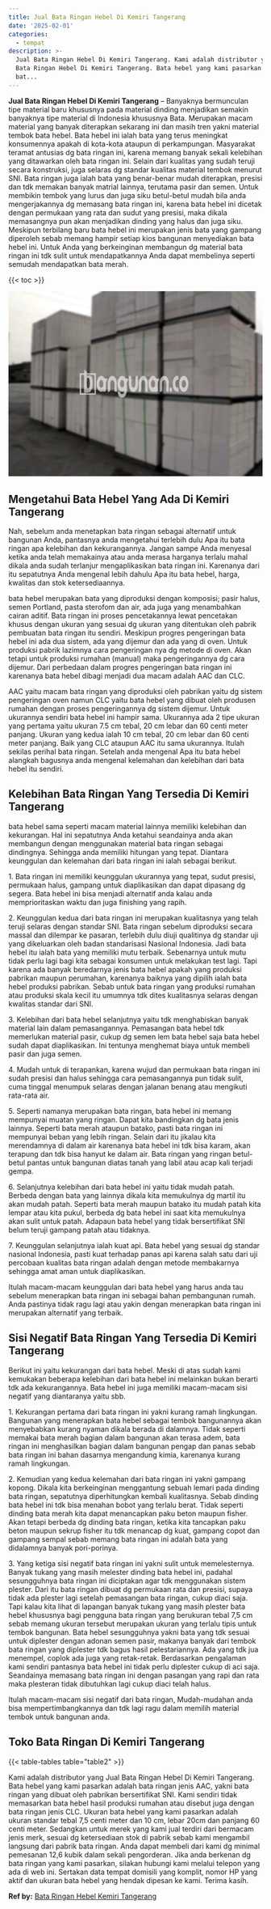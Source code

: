 ```yaml
---
title: Jual Bata Ringan Hebel Di Kemiri Tangerang
date: '2025-02-01'
categories:
  - tempat
description: >-
  Jual Bata Ringan Hebel Di Kemiri Tangerang. Kami adalah distributor yang Jual
  Bata Ringan Hebel Di Kemiri Tangerang. Bata hebel yang kami pasarkan adalah
  bat...
---
```


**Jual Bata Ringan Hebel Di Kemiri Tangerang** – Banyaknya bermunculan tipe material baru khususnya pada material dinding menjadikan semakin banyaknya tipe material di Indonesia khususnya Bata. Merupakan macam material yang banyak diterapkan sekarang ini dan masih tren yakni material tembok bata hebel. Bata hebel ini ialah bata yang terus meningkat konsumennya apakah di kota-kota ataupun di perkampungan. Masyarakat teramat antusias dg bata ringan ini, karena memang banyak sekali kelebihan yang ditawarkan oleh bata ringan ini. Selain dari kualitas yang sudah teruji secara konstruksi, juga selaras dg standar kualitas material tembok menurut SNI. Bata ringan juga ialah bata yang benar-benar mudah diterapkan, presisi dan tdk memakan banyak matrial lainnya, terutama pasir dan semen. Untuk membikin tembok yang lurus dan juga siku betul-betul mudah bila anda mengerjakannya dg memasang bata ringan ini, karena bata hebel ini dicetak dengan permukaan yang rata dan sudut yang presisi, maka dikala memasangnya pun akan menjadikan dinding yang halus dan juga siku. Meskipun terbilang baru bata hebel ini merupakan jenis bata yang gampang diperoleh sebab memang hampir setiap kios bangunan menyediakan bata hebel ini. Untuk Anda yang berkeinginan membangun dg material bata ringan ini tdk sulit untuk mendapatkannya Anda dapat membelinya seperti semudah mendapatkan bata merah.

{{< toc >}}

![Jual Bata Ringan Hebel Di Kemiri Tangerang](/images/jual-hebel-murah-43.png)

## Mengetahui Bata Hebel Yang Ada Di Kemiri Tangerang

Nah, sebelum anda menetapkan bata ringan sebagai alternatif untuk bangunan Anda, pantasnya anda mengetahui terlebih dulu Apa itu bata ringan apa kelebihan dan kekurangannya. Jangan sampe Anda menyesal ketika anda telah memakainya atau anda merasa harganya terlalu mahal dikala anda sudah terlanjur mengaplikasikan bata ringan ini. Karenanya dari itu sepatutnya Anda mengenal lebih dahulu Apa itu bata hebel, harga, kwalitas dan stok ketersediaannya.

bata hebel merupakan bata yang diproduksi dengan komposisi; pasir halus, semen Portland, pasta sterofom dan air, ada juga yang menambahkan cairan aditif. Bata ringan ini proses pencetakannya lewat pencetakan khusus dengan ukuran yang sesuai dg ukuran yang ditentukan oleh pabrik pembuatan bata ringan itu sendiri. Meskipun progres pengeringan bata hebel ini ada dua sistem, ada yang dijemur dan ada yang di oven. Untuk produksi pabrik lazimnya cara pengeringan nya dg metode di oven. Akan tetapi untuk produksi rumahan (manual) maka pengeringannya dg cara dijemur. Dari perbedaan dalam progres pengeringan bata ringan ini karenanya bata hebel dibagi menjadi dua macam adalah AAC dan CLC.

AAC yaitu macam bata ringan yang diproduksi oleh pabrikan yaitu dg sistem pengeringan oven namun CLC yaitu bata hebel yang dibuat oleh produsen rumahan dengan proses pengeringannya dg sistem dijemur. Untuk ukurannya sendiri bata hebel ini hampir sama. Ukurannya ada 2 tipe ukuran yang pertama yaitu ukuran 7.5 cm tebal, 20 cm lebar dan 60 centi meter panjang. Ukuran yang kedua ialah 10 cm tebal, 20 cm lebar dan 60 centi meter panjang. Baik yang CLC ataupun AAC itu sama ukurannya. Itulah sekilas perihal bata ringan. Setelah anda mengenal Apa itu bata hebel alangkah bagusnya anda mengenal kelemahan dan kelebihan dari bata hebel itu sendiri.

## Kelebihan Bata Ringan Yang Tersedia Di Kemiri Tangerang

bata hebel sama seperti macam material lainnya memiliki kelebihan dan kekurangan. Hal ini sepatutnya Anda ketahui seandainya anda akan membangun dengan menggunakan material bata ringan sebagai dindingnya. Sehingga anda memiliki hitungan yang tepat. Diantara keunggulan dan kelemahan dari bata ringan ini ialah sebagai berikut.

1\. Bata ringan ini memiliki keunggulan ukurannya yang tepat, sudut presisi, permukaan halus, gampang untuk diaplikasikan dan dapat dipasang dg segera. Bata hebel ini bisa menjadi alternatif anda kalau anda memprioritaskan waktu dan juga finishing yang rapih.

2\. Keunggulan kedua dari bata ringan ini merupakan kualitasnya yang telah teruji selaras dengan standar SNI. Bata ringan sebelum diproduksi secara massal dan dilempar ke pasaran, terlebih dulu diuji qualitinya dg standar uji yang dikeluarkan oleh badan standarisasi Nasional Indonesia. Jadi bata hebel itu ialah bata yang memiliki mutu terbaik. Sebenarnya untuk mutu tidak perlu lagi bagi kita sebagai konsumen untuk melakukan test lagi. Tapi karena ada banyak beredarnya jenis bata hebel apakah yang produksi pabrikan maupun perumahan, karenanya baiknya yang dipilih ialah bata hebel produksi pabrikan. Sebab untuk bata ringan yang produksi rumahan atau produksi skala kecil itu umumnya tdk dites kualitasnya selaras dengan kwalitas standar dari SNI.

3\. Kelebihan dari bata hebel selanjutnya yaitu tdk menghabiskan banyak material lain dalam pemasangannya. Pemasangan bata hebel tdk memerlukan material pasir, cukup dg semen lem bata hebel saja bata hebel sudah dapat diaplikasikan. Ini tentunya menghemat biaya untuk membeli pasir dan juga semen.

4\. Mudah untuk di terapankan, karena wujud dan permukaan bata ringan ini sudah presisi dan halus sehingga cara pemasangannya pun tidak sulit, cuma tinggal menumpuk selaras dengan jalanan benang atau mengikuti rata-rata air.

5\. Seperti namanya merupakan bata ringan, bata hebel ini memang mempunyai muatan yang ringan. Dapat kita bandingkan dg bata jenis lainnya. Seperti bata merah ataupun batako, pasti bata ringan ini mempunyai beban yang lebih ringan. Selain dari itu jikalau kita merendamnya di dalam air karenanya bata hebel ini tdk bisa karam, akan terapung dan tdk bisa hanyut ke dalam air. Bata ringan yang ringan betul-betul pantas untuk bangunan diatas tanah yang labil atau acap kali terjadi gempa.

6\. Selanjutnya kelebihan dari bata hebel ini yaitu tidak mudah patah. Berbeda dengan bata yang lainnya dikala kita memukulnya dg martil itu akan mudah patah. Seperti bata merah maupun batako itu mudah patah kita lempar atau kita pukul, berbeda dg bata hebel ini saat kita memukulnya akan sulit untuk patah. Adapaun bata hebel yang tidak bersertifikat SNI belum teruji gampang patah atau tidaknya.

7\. Keunggulan selanjutnya ialah kuat api. Bata hebel yang sesuai dg standar nasional Indonesia, pasti kuat terhadap panas api karena salah satu dari uji percobaan kualitas bata ringan adalah dengan metode membakarnya sehingga amat aman untuk diaplikasikan.

Itulah macam-macam keunggulan dari bata hebel yang harus anda tau sebelum menerapkan bata ringan ini sebagai bahan pembangunan rumah. Anda pastinya tidak ragu lagi atau yakin dengan menerapkan bata ringan ini merupakan alternatif yang terbaik.

## Sisi Negatif Bata Ringan Yang Tersedia Di Kemiri Tangerang

Berikut ini yaitu kekurangan dari bata hebel. Meski di atas sudah kami kemukakan beberapa kelebihan dari bata hebel ini melainkan bukan berarti tdk ada kekurangannya. Bata hebel ini juga memiliki macam-macam sisi negatif yang diantaranya yaitu sbb.

1\. Kekurangan pertama dari bata ringan ini yakni kurang ramah lingkungan. Bangunan yang menerapkan bata hebel sebagai tembok bangunannya akan menyebabkan kurang nyaman dikala berada di dalamnya. Tidak seperti memakai bata merah bagian dalam bangunan akan terasa adem, bata ringan ini menghasilkan bagian dalam bangunan pengap dan panas sebab bata ringan ini bahan dasarnya mengandung kimia, karenanya kurang ramah lingkungan.

2\. Kemudian yang kedua kelemahan dari bata ringan ini yakni gampang kopong. Dikala kita berkeinginan menggantung sebuah lemari pada dinding bata ringan, sepatutnya diperhitungkan kembali kualitasnya. Sebab dinding bata hebel ini tdk bisa menahan bobot yang terlalu berat. Tidak seperti dinding bata merah kita dapat menancapkan paku beton maupun fisher. Akan tetapi berbeda dg dinding bata ringan, ketika kita tancapkan paku beton maupun sekrup fisher itu tdk menancap dg kuat, gampang copot dan gampang sempal sebab memang bata ringan ini adalah bata yang didalamnya banyak pori-porinya.

3\. Yang ketiga sisi negatif bata ringan ini yakni sulit untuk memelesternya. Banyak tukang yang masih melester dinding bata hebel ini, padahal sesungguhnya bata ringan ini diciptakan agar tdk menggunakan sistem plester. Dari itu bata ringan dibuat dg permukaan rata dan presisi, supaya tidak ada plester lagi setelah pemasangan bata ringan, cukup diaci saja. Tapi kalau kita lihat di lapangan banyak tukang yang masih plester bata hebel khususnya bagi pengguna bata ringan yang berukuran tebal 7,5 cm sebab memang ukuran tersebut merupakan ukuran yang terlalu tipis untuk tembok bangunan. Bata hebel sesungguhnya yakni bata yang tdk sesuai untuk diplester dengan adonan semen pasir, makanya banyak dari tembok bata ringan yang diplester tdk bagus hasil pelestariannya. Ada yang tdk jua menempel, coplok ada juga yang retak-retak. Berdasarkan pengalaman kami sendiri pantasnya bata hebel ini tidak perlu diplester cukup di aci saja. Seandainya memasang bata ringan ini dengan pasangan yang rapi dan rata maka plesteran tidak dibutuhkan lagi cukup diaci telah halus.

Itulah macam-macam sisi negatif dari bata ringan, Mudah-mudahan anda bisa mempertimbangkannya dan tdk lagi ragu dalam memilih material tembok untuk bangunan anda.

## Toko Bata Ringan Di Kemiri Tangerang

{{< table-tables table="table2" >}}

Kami adalah distributor yang Jual Bata Ringan Hebel Di Kemiri Tangerang. Bata hebel yang kami pasarkan adalah bata ringan jenis AAC, yakni bata ringan yang dibuat oleh pabrikan bersertifikat SNI. Kami sendiri tidak memasarkan bata hebel hasil produksi rumahan atau disebut juga dengan bata ringan jenis CLC. Ukuran bata hebel yang kami pasarkan adalah ukuran standar tebal 7,5 centi meter dan 10 cm, lebar 20cm dan panjang 60 centi meter. Sedangkan untuk merek yang kami jual terdiri dari bermacam jenis merk, sesuai dg ketersediaan stok di pabrik sebab kami mengambil langsung dari pabrik bata ringan. Anda dapat membeli dari kami dg minimal pemesanan 12,6 kubik dalam sekali pengorderan. Jika anda berkenan dg bata ringan yang kami pasarkan, silakan hubungi kami melalui telepon yang ada di web ini. Sertakan data tempat domisili yang komplit, nomor HP yang aktif dan ukuran bata hebel yang hendak dipesan ke kami. Terima kasih.

**Ref by:** [Bata Ringan Hebel Kemiri Tangerang](https://id.wikipedia.org/wiki/Bata)
